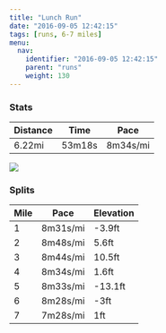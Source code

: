 ```yaml
---
title: "Lunch Run"
date: "2016-09-05 12:42:15"
tags: [runs, 6-7 miles]
menu:
  nav:
    identifier: "2016-09-05 12:42:15"
    parent: "runs"
    weight: 130
---
```


### Stats

| Distance | Time | Pace |
|----------|------|------|
|6.22mi|53m18s|8m34s/mi|

<img src='https://maps.googleapis.com/maps/api/staticmap?maptype=roadmap&path=enc:oyzdIn{uNbEr@xF`TbDpCt@oDnJW|BaDnA}KeAch@bQhThCxKhN`NhF|O|SpNqWgsBaCwOoBuDD{GgEi]vEj\EtIpFjT~VvrBgRaLqHwQsNgNoC}KuO}RpAre@cBbMkBxCeKr@u@rC}E{EsCiRqGd@&key=AIzaSyAfqMeaZ1CCJFGP5cWud__oZnT_Pybg-1M&size=800x800&markers=color:yellow|label:S|53.39048,-2.5748&markers=color:green|label:F|53.39066,-2.575080000000001'>

### Splits

| Mile | Pace | Elevation |
|------|------|-----------|
|1|8m31s/mi|-3.9ft|
|2|8m48s/mi|5.6ft|
|3|8m44s/mi|10.5ft|
|4|8m34s/mi|1.6ft|
|5|8m33s/mi|-13.1ft|
|6|8m28s/mi|-3ft|
|7|7m28s/mi|1ft|
